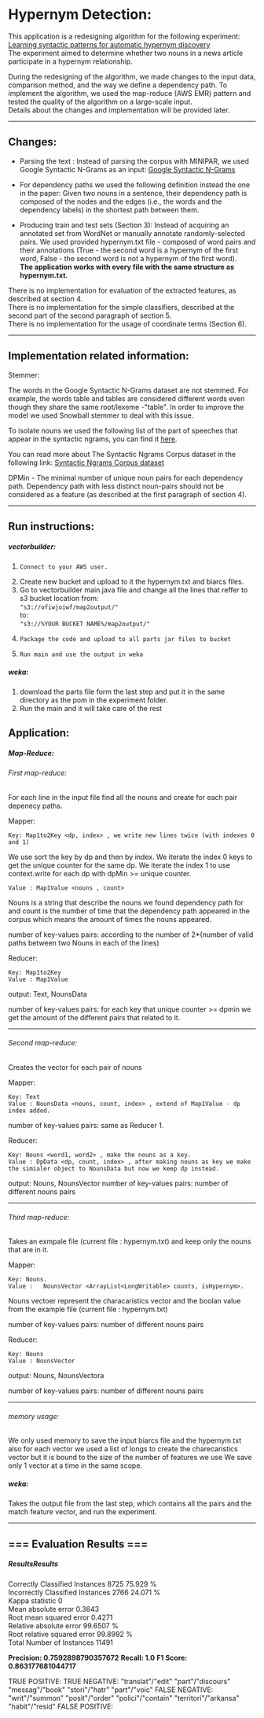 # Hypernym Detection:

This application is a redesigning algorithm for the following experiment: 
[Learning syntactic patterns for automatic
hypernym discovery
](http://ai.stanford.edu/~rion/papers/hypernym_nips05.pdf "Original Experiment")  
The experiment aimed to determine whether two nouns in a news article participate in a hypernym relationship.  


During the redesigning of the algorithm, we made changes to the input data, comparison method, and the way we define a dependency path. To implement the algorithm, we used the map-reduce (AWS EMR) pattern and tested the quality of the algorithm on a large-scale input.  
Details about the changes and implementation will be provided later.

------------


## Changes:
- Parsing the text : Instead of parsing the corpus with MINIPAR,
we used Google Syntactic N-Grams as an input:
[Google Syntactic N-Grams](http://storage.googleapis.com/books/syntactic-ngrams/index.html "Google Syntactic N-Grams")

- For dependency paths we used the following definition instead the one in the paper:
Given two nouns in a sentence, their dependency path is composed of the
nodes and the edges (i.e., the words and the dependency labels) in the
shortest path between them.

- Producing train and test sets (Section 3): 
Instead of acquiring an annotated set from WordNet or manually annotate randomly-selected pairs. 
We used provided hypernym.txt file - composed of word pairs and their annotations
(True - the second word is a hypernym of the first word, False - the
second word is not a hypernym of the first word).  
**The application works with every file with the same structure as hypernym.txt.**  



There is no implementation for evaluation of the extracted features, as described at section 4.  
There is no implementation for the simple classifiers, described at the second part of the second paragraph of section 5.  
There is no implementation for the usage of coordinate terms (Section 6).  


------------


## Implementation related information:
Stemmer:

The words in the Google Syntactic N-Grams dataset are not stemmed. 
For example, the words table and tables are considered different words even though they share the same root/lexeme -"table".
In order to improve the model we used Snowball stemmer to deal with this issue.

To isolate nouns we used the following list of the part of speeches that appear in the
syntactic ngrams, you can find it [here](http://www.ling.upenn.edu/courses/Fall_2003/ling001/penn_treebank_pos.html "here").


You can read more about The Syntactic Ngrams Corpus dataset in the following link:
[Syntactic Ngrams Corpus dataset](https://docs.google.com/document/d/14PWeoTkrnKk9H8_7CfVbdvuoFZ7jYivNTkBX2Hj7qLw/edit# "Syntactic Ngrams Corpus dataset")

DPMin - The minimal number of unique noun pairs for each dependency
path. Dependency path with less distinct noun-pairs should not be
considered as a feature (as described at the first paragraph of section 4).


------------


## Run instructions:
##### vectorbuilder: 
1.     Connect to your AWS user.
2.	Create new bucket and upload to it the hypernym.txt and biarcs files.
3. Go to vectorbuilder main.java file and change all the lines that reffer to s3 bucket location from:  
`"s3://ofiwjoiwf/map2output/" `  
to:  
`"s3://%YOUR BUCKET NAME%/map2output/"`
4.     Package the code and upload to all parts jar files to bucket
5.     Run main and use the output in weka
    
##### weka: 
1. download the parts file form the last step and put it in the same directory as the pom in the experiment folder.
2. Run the main and it will take care of the rest

## Application:


##### Map-Reduce: 

######  First map-reduce:
For each line in the input file find all the nouns and create for each pair depenecy paths.

Mapper:

    Key: Map1to2Key <dp, index> , we write new lines twice (with indexes 0 and 1)
We use sort the key by dp and then by index.
We iterate the index 0 keys to get the unique counter for the same dp.
We iterate the index 1 to use context.write for each dp with dpMin >= unique counter.

    Value : Map1Value <nouns , count>
Nouns is a string that describe the nouns we found dependency path for and count is the number of time that the dependency path appeared in the corpus which means the amount of times the nouns appeared.

number of key-values pairs: according to the number of 2*(number of valid paths between two Nouns in each of the lines)


Reducer:

    Key: Map1to2Key
    Value : Map1Value

output: Text, NounsData

number of key-values pairs: for each key that unique counter >= dpmin we get the amount of the different pairs that related to it.


------------



###### Second map-reduce:
Creates the vector for each pair of nouns

Mapper:

    Key: Text
    Value : NounsData <nouns, count, index> , extend of Map1Value - dp index added.

number of key-values pairs: same as Reducer 1.

Reducer:

    Key: Nouns <word1, word2> , make the nouns as a key.
    Value : DpData <dp, count, index> , after making nouns as key we make the simialer object to NounsData but now we keep dp instead.

output: Nouns, NounsVector
number of key-values pairs: number of different nouns pairs

------------



###### Third map-reduce:
Takes an exmpale file (current file : hypernym.txt) and keep only the nouns that are in it.

Mapper:

    Key: Nouns.
    Value :   NounsVector <ArrayList<LongWritable> counts, isHypernym>.
Nouns vectoer represent the characaristics vector and the boolan value from the example file (current file : hypernym.txt)

number of key-values pairs: number of different nouns pairs

Reducer:

    Key: Nouns
    Value : NounsVector

output: Nouns, NounsVectora

number of key-values pairs: number of different nouns pairs

------------


###### memory usage:
We only used memory to save the input biarcs file and the hypernym.txt
also for each vector we used a list of longs to create the charecaristics vector but it is bound to the size of the number of features we use
We save only 1 vector at a time in the same scope.



##### weka:
Takes the output file from the last step, which contains all the pairs and the match feature vector, and run the experiment.


------------



## === Evaluation Results ===
##### ResultsResults
Correctly Classified Instances        8725               75.929  %  
Incorrectly Classified Instances      2766               24.071  %  
Kappa statistic                          0  
Mean absolute error                      0.3643  
Root mean squared error                  0.4271  
Relative absolute error                 99.6507 %  
Root relative squared error             99.8992 %  
Total Number of Instances            11491  

**Precision: 0.7592898790357672**
**Recall: 1.0**
**F1 Score: 0.863177681044717**

TRUE POSITIVE:
TRUE NEGATIVE:
"translat"/"edit"
"part"/"discours"
"messag"/"book"
"stori"/"hatr"
"part"/"voic"
FALSE NEGATIVE:
"writ"/"summon"
"posit"/"order"
"polici"/"contain"
"territori"/"arkansa"
"habit"/"resid"
FALSE POSITIVE:
